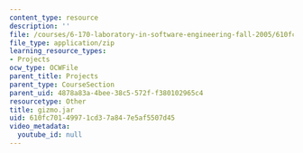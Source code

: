 ```yaml
---
content_type: resource
description: ''
file: /courses/6-170-laboratory-in-software-engineering-fall-2005/610fc70149971cd37a847e5af5507d45_gizmo.jar
file_type: application/zip
learning_resource_types:
- Projects
ocw_type: OCWFile
parent_title: Projects
parent_type: CourseSection
parent_uid: 4878a83a-4bee-38c5-572f-f380102965c4
resourcetype: Other
title: gizmo.jar
uid: 610fc701-4997-1cd3-7a84-7e5af5507d45
video_metadata:
  youtube_id: null
---
```

